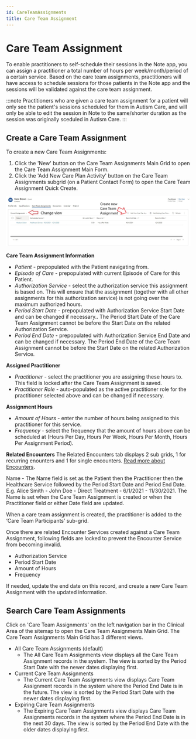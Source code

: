 ```yaml
---
id: CareTeamAssignments
title: Care Team Assignment
---
```


# Care Team Assignment
To enable practitioners to self-schedule their sessions in the Note app, you can assign a practitioner a total number of hours per week/month/period of a certain service. Based on the care team assignments, practitioners will have access to schedule sessions for those patients in the Note app and the sessions will be validated against the care team assignment.

:::note
Practitioners who are given a care team assignment for a patient will only see the patient's sessions scheduled for them in Autism Care, and will only be able to edit the session in Note to the same/shorter duration as the session was originally sceduled in Autism Care.
::: 

## Create a Care Team Assignment
To create a new Care Team Assignments:
1. Click the 'New' button on the Care Team Assignments Main Grid to open the Care Team Assignment Main Form.
2. Click the 'Add New Care Plan Activity' button on the Care Team Assignments subgrid (on a Patient Contact Form) to open the Care Team Assignment Quick Create.

<img src ="/img/careTeamAssignmentSubgrid.jpg" width="900"/>

**Care Team Assignment Information**
- *Patient* - prepopulated with the Patient navigating from.
- *Episode of Care* - prepopulated with current Episode of Care for this Patient.
- *Authorization Service* - select the authorization service this assignment is based on. This will ensure that the assignment (together with all other assignments for this authorization service) is not going over the maximum authorized hours.
- *Period Start Date* - prepopulated with Authorization Service Start Date and can be changed if necessary.. The Period Start Date of the Care Team Assignment cannot be before the Start Date on the related Authorization Service.
- *Period End Date* - prepopulated with Authorization Service End Date and can be changed if necessary. The Period End Date of the Care Team Assignment cannot be before the Start Date on the related Authorization Service.

**Assigned Practitioner**
- *Practitioner* - select the practitioner you are assigning these hours to. This field is locked after the Care Team Assignment is saved.
- *Practitioner Role* - auto-populated as the active practitioner role for the practitioner selected above and can be changed if necessary.

**Assignment Hours**
- *Amount of Hours* - enter the number of hours being assigned to this practitioner for this service.
- *Frequency* - select the frequency that the amount of hours above can be scheduled at (Hours Per Day, Hours Per Week, Hours Per Month, Hours Per Assignment Period).

**Related Encounters** 
The Related Encounters tab displays 2 sub grids, 1 for recurring enounters and 1 for single encounters. [Read more about Encounters](SingleEncounters).

Name - The Name field is set as the Patient then the Practitioner then the Healthcare Service followed by the Period Start Date and Period End Date. E.g. Alice Smith - John Doe - Direct Treatment - 6/1/2021 - 11/30/2021. The Name is set when the Care Team Assignment is created or when the Practitioner field or either Date field are updated. 

When a care team assignment is created, the practitioner is added to the ‘Care Team Participants’ sub-grid.

Once there are related Encounter Services created against a Care Team Assignment, following fields are locked to prevent the Encounter Service from becoming invalid.
- Authorization Service
- Period Start Date
- Amount of Hours
- Frequency

If needed, update the end date on this record, and create a new Care Team Assignment with the updated information.

## Search Care Team Assignments

Click on 'Care Team Assignments' on the left navigation bar in the Clinical Area of the sitemap to open the Care Team Assignments Main Grid. The Care Team Assignments Main Grid has 3 different views.
- All Care Team Assignments (default)
    - The All Care Team Assignments view displays all the Care Team Assignment records in the system. The view is sorted by the Period Start Date with the newer dates displaying first. 
- Current Care Team Assignments
    - The Current Care Team Assignments view displays Care Team Assignment records in the system where the Period End Date is in the future. The view is sorted by the Period Start Date with the newer dates displaying first. 
- Expiring Care Team Assignments 
    - The Expiring Care Team Assignments view displays Care Team Assignments records in the system where the Period End Date is in the next 30 days. The view is sorted by the Period End Date with the older dates displaying first.